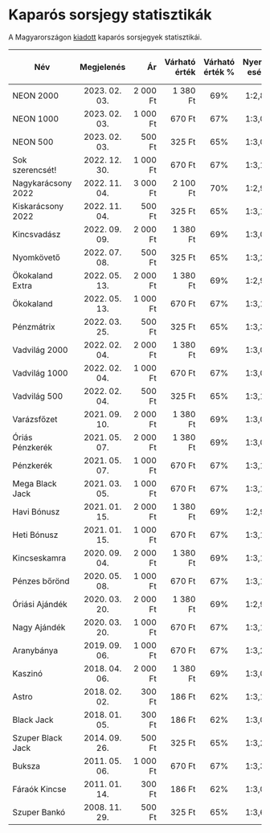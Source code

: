 # Kaparós sorsjegy statisztikák

A Magyarországon [kiadott](https://bet.szerencsejatek.hu/sorsjegyek "Szerencsejáték Zrt. - Kaparós sorsjegyek") kaparós sorsjegyek statisztikái.

Név|Megjelenés|Ár|Várható érték|Várható érték %|Nyerési esély|Nyerési esély %
---|:---:|---:|---:|:---:|:---:|:---:
NEON 2000           |2023. 02. 03.|  2 000 Ft|  1 380 Ft|69%|1:2,89|34,62%
NEON 1000           |2023. 02. 03.|  1 000 Ft|    670 Ft|67%|1:3,00|33,34%
NEON 500            |2023. 02. 03.|    500 Ft|    325 Ft|65%|1:3,09|32,38%
Sok szerencsét!     |2022. 12. 30.|  1 000 Ft|    670 Ft|67%|1:3,12|32,05%
Nagykarácsony 2022  |2022. 11. 04.|  3 000 Ft|  2 100 Ft|70%|1:2,99|33,39%
Kiskarácsony 2022   |2022. 11. 04.|    500 Ft|    325 Ft|65%|1:3,15|31,71%
Kincsvadász         |2022. 09. 09.|  2 000 Ft|  1 380 Ft|69%|1:3,08|32,43%
Nyomkövető          |2022. 07. 08.|    500 Ft|    325 Ft|65%|1:3,20|31,24%
Ökokaland Extra     |2022. 05. 13.|  2 000 Ft|  1 380 Ft|69%|1:2,99|33,40%
Ökokaland           |2022. 05. 13.|  1 000 Ft|    670 Ft|67%|1:3,14|31,82%
Pénzmátrix          |2022. 03. 25.|    500 Ft|    325 Ft|65%|1:3,32|30,13%
Vadvilág 2000       |2022. 02. 04.|  2 000 Ft|  1 380 Ft|69%|1:3,01|33,24%
Vadvilág 1000       |2022. 02. 04.|  1 000 Ft|    670 Ft|67%|1:3,04|32,89%
Vadvilág 500        |2022. 02. 04.|    500 Ft|    325 Ft|65%|1:3,16|31,63%
Varázsfőzet         |2021. 09. 10.|  2 000 Ft|  1 380 Ft|69%|1:3,03|32,98%
Óriás Pénzkerék     |2021. 05. 07.|  2 000 Ft|  1 380 Ft|69%|1:3,07|32,61%
Pénzkerék           |2021. 05. 07.|  1 000 Ft|    670 Ft|67%|1:3,16|31,68%
Mega Black Jack     |2021. 03. 05.|  1 000 Ft|    670 Ft|67%|1:3,14|31,86%
Havi Bónusz         |2021. 01. 15.|  2 000 Ft|  1 380 Ft|69%|1:2,99|33,43%
Heti Bónusz         |2021. 01. 15.|  1 000 Ft|    670 Ft|67%|1:3,11|32,15%
Kincseskamra        |2020. 09. 04.|  2 000 Ft|  1 380 Ft|69%|1:3,11|32,17%
Pénzes bőrönd       |2020. 05. 08.|  1 000 Ft|    670 Ft|67%|1:3,15|31,73%
Óriási Ajándék      |2020. 03. 20.|  2 000 Ft|  1 380 Ft|69%|1:2,97|33,68%
Nagy Ajándék        |2020. 03. 20.|  1 000 Ft|    670 Ft|67%|1:3,11|32,19%
Aranybánya          |2019. 09. 06.|  1 000 Ft|    670 Ft|67%|1:3,29|30,40%
Kaszinó             |2018. 04. 06.|  2 000 Ft|  1 380 Ft|69%|1:3,01|33,22%
Astro               |2018. 02. 02.|    300 Ft|    186 Ft|62%|1:3,11|32,12%
Black Jack          |2018. 01. 05.|    300 Ft|    186 Ft|62%|1:3,01|33,21%
Szuper Black Jack   |2014. 09. 26.|    500 Ft|    325 Ft|65%|1:3,27|30,54%
Buksza              |2011. 05. 06.|  1 000 Ft|    670 Ft|67%|1:3,32|30,15%
Fáraók Kincse       |2011. 01. 14.|    300 Ft|    186 Ft|62%|1:3,05|32,80%
Szuper Bankó        |2008. 11. 29.|    500 Ft|    325 Ft|65%|1:3,66|27,29%
